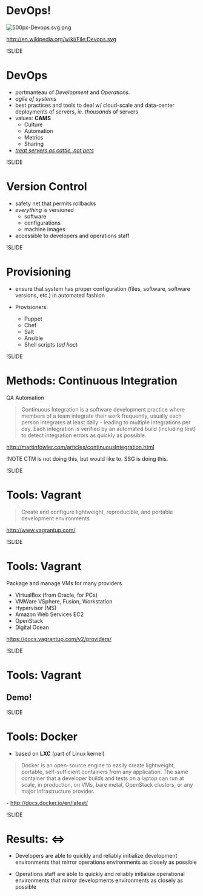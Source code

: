 # DevOps!

![500px-Devops.svg.png](img/500px-Devops.svg.png)

http://en.wikipedia.org/wiki/File:Devops.svg

!SLIDE

# DevOps

- portmanteau of *Development* and *Operations*.
- *agile of systems*
- best practices and tools to deal w/ cloud-scale and data-center deployments of servers, *ie.* *thousands* of servers
- values: **CAMS**
  - Culture
  - Automation
  - Metrics
  - Sharing
- [*treat servers as cattle, not pets*](http://www.markhneedham.com/blog/2013/04/07/treating-servers-as-cattle-not-as-pets/)

!SLIDE

# Version Control

- safety net that permits rollbacks
- *everything* is versioned
  - software
  - configurations
  - machine images
- accessible to developers and operations staff

!SLIDE

# Provisioning

- ensure that system has proper configuration (files, software, software versions, etc.) in automated fashion

- Provisioners:
  - Puppet
  - Chef
  - Salt
  - Ansible
  - Shell scripts (*ad hoc*)

<!-- developers and operations staff should be equally capable and confident in pushing updates (to dependencies, software, configuration) to operations -->

!SLIDE

# Methods: Continuous Integration

QA Automation

> Continuous Integration is a software development practice where members of a team integrate their work frequently, usually each person integrates at least daily - leading to multiple integrations per day. Each integration is verified by an automated build (including test) to detect integration errors as quickly as possible.

http://martinfowler.com/articles/continuousIntegration.html

!NOTE
CTM is not doing this, but would like to. SSG is doing this.

!SLIDE

# Tools: Vagrant

> Create and configure lightweight, reproducible, and portable development environments.

http://www.vagrantup.com/

!SLIDE

# Tools: Vagrant

Package and manage VMs for many providers

- VirtualBox (from Oracle, for PCs)
- VMWare VSphere, Fusion, Workstation
- Hypervisor (MS)
- Amazon Web Services EC2
- OpenStack
- Digital Ocean

https://docs.vagrantup.com/v2/providers/

!SLIDE

# Tools: Vagrant

## Demo!

!SLIDE

# Tools: Docker

- based on **LXC** (part of Linux kernel)

> Docker is an open-source engine to easily create lightweight, portable, self-sufficient containers from any application. The same container that a developer builds and tests on a laptop can run at scale, in production, on VMs, bare metal, OpenStack clusters, or any major infrastructure provider.

\- http://docs.docker.io/en/latest/

!SLIDE

# Results: <=>

- Developers are able to quickly and reliably initialize development environments that mirror operations environments as closely as possible

- Operations staff are able to quickly and reliably initialize operational environments that mirror developments environments as closely as possible
